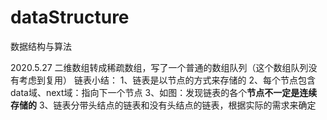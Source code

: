 # dataStructure
数据结构与算法

2020.5.27 二维数组转成稀疏数组，写了一个普通的数组队列（这个数组队列没有考虑到复用）
链表小结：
1、链表是以节点的方式来存储的
2、每个节点包含data域、next域：指向下一个节点
3、如图：发现链表的各个**节点不一定是连续存储的**
3、链表分带头结点的链表和没有头结点的链表，根据实际的需求来确定